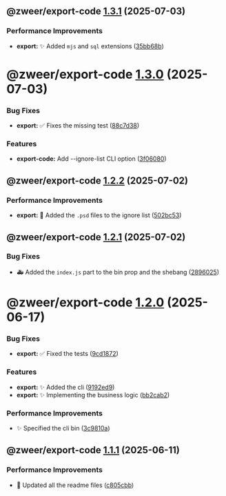 ## @zweer/export-code [1.3.1](https://github.com/Zweer/utils/compare/@zweer/export-code@1.3.0...@zweer/export-code@1.3.1) (2025-07-03)


### Performance Improvements

* **export:** :sparkles: Added `mjs` and `sql` extensions ([35bb68b](https://github.com/Zweer/utils/commit/35bb68b6a63c36646444c3da51df9e5b522d7d6c))

# @zweer/export-code [1.3.0](https://github.com/Zweer/utils/compare/@zweer/export-code@1.2.2...@zweer/export-code@1.3.0) (2025-07-03)


### Bug Fixes

* **export:** :white_check_mark: Fixes the missing test ([88c7d38](https://github.com/Zweer/utils/commit/88c7d38f27e4224f8dce00aad0d227f8e1a728fb))


### Features

* **export-code:** Add --ignore-list CLI option ([3f06080](https://github.com/Zweer/utils/commit/3f06080ee0dbd69dad58ca4894320144b7c736fd))

## @zweer/export-code [1.2.2](https://github.com/Zweer/utils/compare/@zweer/export-code@1.2.1...@zweer/export-code@1.2.2) (2025-07-02)


### Performance Improvements

* **export:** :see_no_evil: Added the `.psd` files to the ignore list ([502bc53](https://github.com/Zweer/utils/commit/502bc53810efe0f007ffcfd9cc7f39cc57df3e45))

## @zweer/export-code [1.2.1](https://github.com/Zweer/utils/compare/@zweer/export-code@1.2.0...@zweer/export-code@1.2.1) (2025-07-02)


### Bug Fixes

* :ambulance: Added the `index.js` part to the bin prop and the shebang ([2896025](https://github.com/Zweer/utils/commit/28960255a2e2593c15ce59a7e39df9000a3c6a5d))

# @zweer/export-code [1.2.0](https://github.com/Zweer/utils/compare/@zweer/export-code@1.1.1...@zweer/export-code@1.2.0) (2025-06-17)


### Bug Fixes

* **export:** :white_check_mark: Fixed the tests ([9cd1872](https://github.com/Zweer/utils/commit/9cd1872b5b8063efd742e2e1e9efbe940b3c41f9))


### Features

* **export:** :sparkles: Added the cli ([9192ed9](https://github.com/Zweer/utils/commit/9192ed9bba25b24314ad5f3d9d15b8c8ddc6eac5))
* **export:** :sparkles: Implementing the business logic ([bb2cab2](https://github.com/Zweer/utils/commit/bb2cab2feee279639e0a23c48253cb28ce10761e))


### Performance Improvements

* :sparkles: Specified the cli bin ([3c9810a](https://github.com/Zweer/utils/commit/3c9810a4755e518061a601b34e6958787adda8c1))

## @zweer/export-code [1.1.1](https://github.com/Zweer/utils/compare/@zweer/export-code@1.1.0...@zweer/export-code@1.1.1) (2025-06-11)


### Performance Improvements

* :memo: Updated all the readme files ([c805cbb](https://github.com/Zweer/utils/commit/c805cbb7a9258c15cd4b57333679b28b6eaf1c77))
